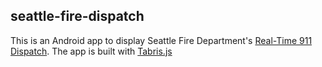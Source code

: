 seattle-fire-dispatch
---------------------

This is an Android app to display Seattle Fire Department's
[Real-Time 911 Dispatch](https://web.seattle.gov/sfd/realtime911/).
The app is built with [Tabris.js](https://tabrisjs.com/)
